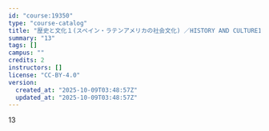 ```yaml
---
id: "course:19350"
type: "course-catalog"
title: "歴史と文化１(スペイン・ラテンアメリカの社会文化) ／HISTORY AND CULTURE1(SOCIAL CULTURES OF SPAIN AND LATIN AMERICA)"
summary: "13"
tags: []
campus: ""
credits: 2
instructors: []
license: "CC-BY-4.0"
version:
  created_at: "2025-10-09T03:48:57Z"
  updated_at: "2025-10-09T03:48:57Z"
---
```

13

